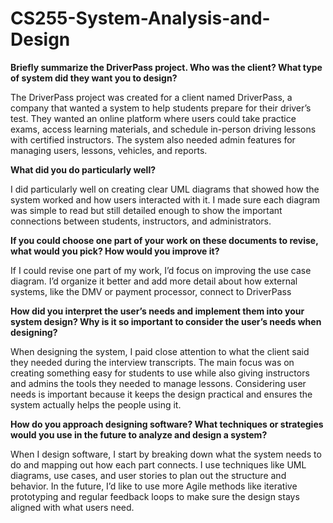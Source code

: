 # CS255-System-Analysis-and-Design
**Briefly summarize the DriverPass project. Who was the client? What type of system did they want you to design?**

The DriverPass project was created for a client named DriverPass, a company that wanted a system to help students prepare for their driver’s test. They wanted an online platform where users could take practice exams, access learning materials, and schedule in-person driving lessons with certified instructors. The system also needed admin features for managing users, lessons, vehicles, and reports.

**What did you do particularly well?**

I did particularly well on creating clear UML diagrams that showed how the system worked and how users interacted with it. I made sure each diagram was simple to read but still detailed enough to show the important connections between students, instructors, and administrators.

**If you could choose one part of your work on these documents to revise, what would you pick? How would you improve it?**

If I could revise one part of my work, I’d focus on improving the use case diagram. I’d organize it better and add more detail about how external systems, like the DMV or payment processor, connect to DriverPass

**How did you interpret the user’s needs and implement them into your system design? Why is it so important to consider the user’s needs when designing?**

When designing the system, I paid close attention to what the client said they needed during the interview transcripts. The main focus was on creating something easy for students to use while also giving instructors and admins the tools they needed to manage lessons. Considering user needs is important because it keeps the design practical and ensures the system actually helps the people using it.

**How do you approach designing software? What techniques or strategies would you use in the future to analyze and design a system?**

When I design software, I start by breaking down what the system needs to do and mapping out how each part connects. I use techniques like UML diagrams, use cases, and user stories to plan out the structure and behavior. In the future, I’d like to use more Agile methods like iterative prototyping and regular feedback loops to make sure the design stays aligned with what users need.
